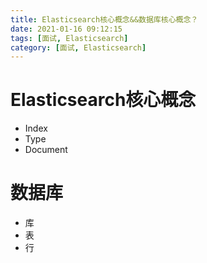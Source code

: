 ```yaml
---
title: Elasticsearch核心概念&&数据库核心概念？
date: 2021-01-16 09:12:15
tags: [面试, Elasticsearch]
category: [面试, Elasticsearch]
---
```


# Elasticsearch核心概念

* Index
* Type
* Document

# 数据库

* 库
* 表
* 行
